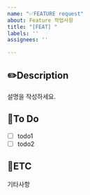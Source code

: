 ```yaml
---
name: "✅FEATURE request"
about: Feature 작업사항
title: "[FEAT] "
labels: ''
assignees: ''

---
```


**✏️Description**
---
설명을 작성하세요.

**📝To Do**
---
- [ ] todo1
- [ ] todo2

**🔎ETC**
---
기타사항
